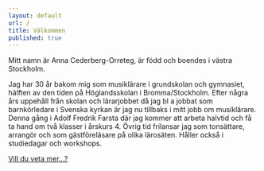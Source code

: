 ```yaml
---
layout: default
url: /
title: Välkommen
published: true
---
```


Mitt namn är Anna Cederberg-Orreteg, är född och boendes i västra Stockholm.

Jag har 30 år bakom mig som musiklärare i grundskolan och gymnasiet, hälften av den tiden på Höglandsskolan i Bromma/Stockholm. Efter några års uppehåll från skolan och lärarjobbet då jag bl a jobbat som barnkörledare i Svenska kyrkan är jag nu tillbaks i mitt jobb om musiklärare. Denna gång i Adolf Fredrik Farsta där jag kommer att arbeta halvtid och få ta hand om två klasser i årskurs 4. Övrig tid frilansar jag som tonsättare, arrangör och som gästföreläsare på olika lärosäten. Håller också i studiedagar och workshops.

[Vill du veta mer...?](/om-mig)
